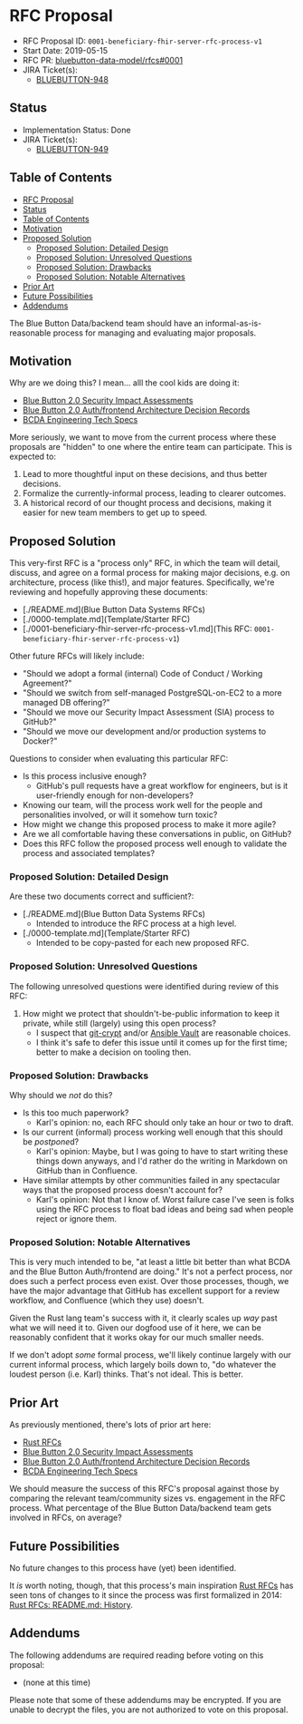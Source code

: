 # RFC Proposal
[RFC Proposal]: #rfc-proposal

* RFC Proposal ID: `0001-beneficiary-fhir-server-rfc-process-v1`
* Start Date: 2019-05-15
* RFC PR: [bluebutton-data-model/rfcs#0001](https://github.com/CMSgov/bluebutton-data-model/pull/53)
* JIRA Ticket(s):
    * [BLUEBUTTON-948](https://jira.cms.gov/browse/BLUEBUTTON-948)

## Status
[Status]: #status

* Implementation Status: Done
* JIRA Ticket(s):
    * [BLUEBUTTON-949](https://jira.cms.gov/browse/BLUEBUTTON-949)
    
## Table of Contents
[Table of Contents]: #table-of-contents

* [RFC Proposal](#rfc-proposal)
* [Status](#status)
* [Table of Contents](#table-of-contents)
* [Motivation](#motivation)
* [Proposed Solution](#proposed-solution)
    * [Proposed Solution: Detailed Design](#proposed-solution-detailed-design)
    * [Proposed Solution: Unresolved Questions](#proposed-solution-unresolved-questions)
    * [Proposed Solution: Drawbacks](#proposed-solution-drawbacks)
    * [Proposed Solution: Notable Alternatives](#proposed-solution-notable-alternatives)
* [Prior Art](#prior-art)
* [Future Possibilities](#future-possibilities)
* [Addendums](#addendums)

The Blue Button Data/backend team should have an informal-as-is-reasonable process for managing and evaluating major proposals.

## Motivation
[Motivation]: #motivation

Why are we doing this? I mean... alll the cool kids are doing it:

* [Blue Button 2.0 Security Impact Assessments](https://confluence.cms.gov/pages/viewpage.action?pageId=143363056)
* [Blue Button 2.0 Auth/frontend Architecture Decision Records](https://confluence.cms.gov/display/BB/Architecture+Decision+Records)
* [BCDA Engineering Tech Specs](https://confluence.cms.gov/display/BCDA/BCDA+Engineering)

More seriously, we want to move from the current process where these proposals are "hidden" to one where the entire team can participate. This is expected to:

1. Lead to more thoughtful input on these decisions, and thus better decisions.
2. Formalize the currently-informal process, leading to clearer outcomes.
3. A historical record of our thought process and decisions, making it easier for new team members to get up to speed.

## Proposed Solution
[Proposed Solution]: #proposed-solution

This very-first RFC is a "process only" RFC, in which the team will detail, discuss, and agree on a formal process for making major decisions,
  e.g. on architecture, process (like this!), and major features.
Specifically, we're reviewing and hopefully approving these documents:

* [./README.md](Blue Button Data Systems RFCs)
* [./0000-template.md](Template/Starter RFC)
* [./0001-beneficiary-fhir-server-rfc-process-v1.md](This RFC: `0001-beneficiary-fhir-server-rfc-process-v1`)

Other future RFCs will likely include:

* "Should we adopt a formal (internal) Code of Conduct / Working Agreement?"
* "Should we switch from self-managed PostgreSQL-on-EC2 to a more managed DB offering?"
* "Should we move our Security Impact Assessment (SIA) process to GitHub?"
* "Should we move our development and/or production systems to Docker?"

Questions to consider when evaluating this particular RFC:

* Is this process inclusive enough?
    * GitHub's pull requests have a great workflow for engineers, but is it user-friendly enough for non-developers?
* Knowing our team, will the process work well for the people and personalities involved, or will it somehow turn toxic?
* How might we change this proposed process to make it more agile?
* Are we all comfortable having these conversations in public, on GitHub?
* Does this RFC follow the proposed process well enough to validate the process and associated templates?

### Proposed Solution: Detailed Design
[Proposed Solution: Detailed Design]: #proposed-solution-detailed-design

Are these two documents correct and sufficient?:

* [./README.md](Blue Button Data Systems RFCs)
    * Intended to introduce the RFC process at a high level.
* [./0000-template.md](Template/Starter RFC)
    * Intended to be copy-pasted for each new proposed RFC.

### Proposed Solution: Unresolved Questions
[Proposed Solution: Unresolved Questions]: #proposed-solution-unresolved-questions

The following unresolved questions were identified during review of this RFC:

1. How might we protect that shouldn't-be-public information to keep it private, while still (largely) using this open process?
    * I suspect that [git-crypt](https://github.com/AGWA/git-crypt) and/or [Ansible Vault](https://docs.ansible.com/ansible/latest/user_guide/vault.html) are reasonable choices.
    * I think it's safe to defer this issue until it comes up for the first time; better to make a decision on tooling then.

### Proposed Solution: Drawbacks
[Proposed Solution: Drawbacks]: #proposed-solution-drawbacks

Why should we *not* do this?

* Is this too much paperwork?
    * Karl's opinion: no, each RFC should only take an hour or two to draft.
* Is our current (informal) process working well enough that this should be *postpone*d?
    * Karl's opinion: Maybe, but I was going to have to start writing these things down anyways, and I'd rather do the writing in Markdown on GitHub than in Confluence.
* Have similar attempts by other communities failed in any spectacular ways that the proposed process doesn't account for?
    * Karl's opinion: Not that I know of. Worst failure case I've seen is folks using the RFC process to float bad ideas and being sad when people reject or ignore them.

### Proposed Solution: Notable Alternatives
[Proposed Solution: Notable Alternatives]: #proposed-solution-notable-alternatives

This is very much intended to be, "at least a little bit better than what BCDA and the Blue Button Auth/frontend are doing."
It's not a perfect process, nor does such a perfect process even exist.
Over those processes, though, we have the major advantage that GitHub has excellent support for a review workflow, and Confluence (which they use) doesn't.

Given the Rust lang team's success with it, it clearly scales up _way_ past what we will need it to.
Given our dogfood use of it here, we can be reasonably confident that it works okay for our much smaller needs.

If we don't adopt _some_ formal process, we'll likely continue largely with our current informal process,
  which largely boils down to, "do whatever the loudest person (i.e. Karl) thinks.
That's not ideal.
This is better.

## Prior Art
[Prior Art]: #prior-art

As previously mentioned, there's lots of prior art here:

* [Rust RFCs](https://raw.githubusercontent.com/rust-lang/rfcs/)
* [Blue Button 2.0 Security Impact Assessments](https://confluence.cms.gov/pages/viewpage.action?pageId=143363056)
* [Blue Button 2.0 Auth/frontend Architecture Decision Records](https://confluence.cms.gov/display/BB/Architecture+Decision+Records)
* [BCDA Engineering Tech Specs](https://confluence.cms.gov/display/BCDA/BCDA+Engineering)

We should measure the success of this RFC's proposal against those by comparing the relevant team/community sizes vs. engagement in the RFC process.
What percentage of the Blue Button Data/backend team gets involved in RFCs, on average?

## Future Possibilities
[Future Possibilities]: #future-possibilities

No future changes to this process have (yet) been identified.

It *is* worth noting, though, that this process's main inspiration [Rust RFCs](https://github.com/rust-lang/rfcs/)
  has seen tons of changes to it since the process was first formalized in 2014:
  [Rust RFCs: README.md: History](https://github.com/rust-lang/rfcs/commits/master/README.md).

## Addendums
[Addendums]: #addendums

The following addendums are required reading before voting on this proposal:

* (none at this time)

Please note that some of these addendums may be encrypted. If you are unable to decrypt the files, you are not authorized to vote on this proposal.